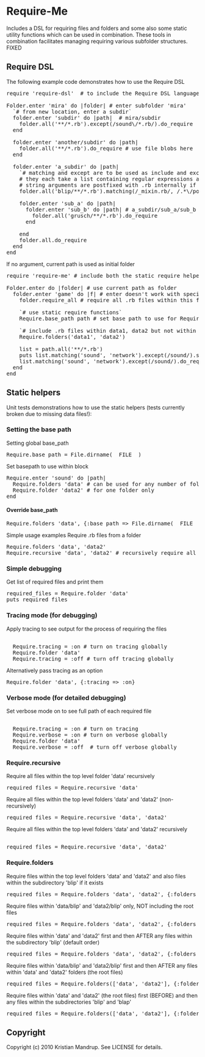 # Require-Me ##

Includes a DSL for requiring files and folders and some also some static utility functions which can be used in combination. 
These tools in combination facilitates managing requiring various subfolder structures.
FIXED 

## Require DSL ##
  
The following example code demonstrates how to use the Require DSL

<pre>
require 'require-dsl'  # to include the Require DSL language only

Folder.enter 'mira' do |folder| # enter subfolder 'mira'
  `# from new location, enter a subdir`
  folder.enter 'subdir' do |path|  # mira/subdir      
    folder.all('**/*.rb').except(/sound\/*.rb/).do_require  
  end

  folder.enter 'another/subdir' do |path|               
    folder.all('**/*.rb').do_require # use file blobs here
  end

  folder.enter 'a_subdir' do |path|         
    `# matching and except are to be used as include and exclude filters
    # they each take a list containing regular expressions and strings
    # string arguments are postfixed with .rb internally if not present`  
    folder.all('blip/**/*.rb').matching(/_mixin.rb/, /.*\/power/).except(/sound/, /disco/).do_require

    folder.enter 'sub_a' do |path|         
      folder.enter 'sub_b' do |path| # a_subdir/sub_a/sub_b         
        folder.all('grusch/**/*.rb').do_require
      end

    end
    folder.all.do_require    
  end
end  
</pre>

If no argument, current path is used as initial folder
 
<pre>
require 'require-me' # include both the static require helpers and the DSL require language  
  
Folder.enter do |folder| # use current path as folder
  folder.enter 'game' do |f| # enter doesn't work with special folders '.' and '..' yet
    folder.require_all # require all .rb files within this folder!  

    `# use static require functions`
    Require.base_path path # set base path to use for Require

    `# include .rb files within data1, data2 but not within their subfolders (use recursive instead)`
    Require.folders('data1', 'data2') 
     
    list = path.all('**/*.rb')    
    puts list.matching('sound', 'network').except(/sound/).show_require(:relative)
    list.matching('sound', 'network').except(/sound/).do_require
  end
end
</pre>

## Static helpers ##

Unit tests demonstrations how to use the static helpers (tests currently broken due to missing data files!):

### Setting the base path ##

Setting global base_path
<pre>
Require.base_path = File.dirname(__FILE__)  
</pre>

Set basepath to use within block
<pre>
Require.enter 'sound' do |path|
  Require.folders 'data' # can be used for any number of folders   
  Require.folder 'data2' # for one folder only
end
</pre>

#### Override base_path ##

<pre>
Require.folders 'data', {:base_path => File.dirname(__FILE__) + '/../my/path}
</pre>

Simple usage examples
Require .rb files from a folder
<pre>
Require.folders 'data', 'data2' 
Require.recursive 'data', 'data2' # recursively require all in subtrees
</pre>

### Simple debugging ##

Get list of required files and print them
<pre>
required_files = Require.folder 'data'
puts required_files  
</pre>

### Tracing mode (for debugging) ##

Apply tracing to see output for the process of requiring the files
<pre>  
  Require.tracing = :on # turn on tracing globally
  Require.folder 'data'  
  Require.tracing = :off # turn off tracing globally
</pre>

Alternatively pass tracing as an option 

<pre>
Require.folder 'data', {:tracing => :on}  
</pre>

### Verbose mode (for detailed debugging) ##

Set verbose mode on to see full path of each required file
<pre>                      
  Require.tracing = :on # turn on tracing          
  Require.verbose = :on # turn on verbose globally
  Require.folder 'data'  
  Require.verbose = :off  # turn off verbose globally
</pre>

### Require.recursive ##

Require all files within the top level folder 'data' recursively 
<pre>
required_files = Require.recursive 'data'  
</pre>

Require all files within the top level folders 'data' and 'data2' (non-recursively) 
<pre>
required_files = Require.recursive 'data', 'data2'  
</pre>

Require all files within the top level folders 'data' and 'data2' recursively
<pre> 
required_files = Require.recursive 'data', 'data2'
</pre>

### Require.folders ##

Require files within the top level folders 'data' and 'data2' and also files within the subdirectory 'blip' if it exists 
<pre>
required_files = Require.folders 'data', 'data2', {:folders => 'blip'}  
</pre>

Require files within 'data/blip' and 'data2/blip' only, NOT including the root files
<pre>
required_files = Require.folders 'data', 'data2', {:folders => 'blip', :ignore_root_files => true}  
</pre>

Require files within 'data' and 'data2' first and then AFTER any files within the subdirectory 'blip' (default order)
<pre>
required_files = Require.folders 'data', 'data2', {:folders => 'blip', :root_files => :before}  
</pre>

Require files within 'data/blip' and 'data2/blip' first and then AFTER any files within 'data' and 'data2' folders (the root files)
<pre>
required_files = Require.folders(['data', 'data2'], {:folders => 'blip', :root_files => :after})
</pre>

Require files within 'data' and 'data2' (the root files) first (BEFORE) and then any files within the subdirectories 'blip' and 'blap'
<pre>
required_files = Require.folders(['data', 'data2'], {:folders => ['blip', 'blap'], :root_files => :before})  
</pre>


## Copyright

Copyright (c) 2010 Kristian Mandrup. See LICENSE for details.
